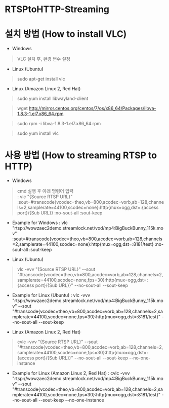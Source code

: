 # RTSPtoHTTP-Streaming

# 설치 방법 (How to install VLC)
- Windows
 > VLC 설치 후, 환경 변수 설정

- Linux (Ubuntu)
 > sudo apt-get install vlc 

- Linux (Amazon Linux 2, Red Hat)
 > sudo yum install libwayland-client

 > wget http://mirror.centos.org/centos/7/os/x86_64/Packages/libva-1.8.3-1.el7.x86_64.rpm

 > sudo rpm -i libva-1.8.3-1.el7.x86_64.rpm

 > sudo yum install vlc





# 사용 방법 (How to streaming RTSP to HTTP)
- Windows
 > cmd 실행 후 아래 명령어 입력  
   : vlc "{Source RTSP URL}" :sout=#transcode{vcodec=theo,vb=800,acodec=vorb,ab=128,channels=2,samplerate=44100,scodec=none}:http{mux=ogg,dst=:{access port}/{Sub URL}} :no-sout-all :sout-keep

- Example for Windows 
   : vlc "rtsp://wowzaec2demo.streamlock.net/vod/mp4:BigBuckBunny_115k.mov" :sout=#transcode{vcodec=theo,vb=800,acodec=vorb,ab=128,channels=2,samplerate=44100,scodec=none}:http{mux=ogg,dst=:8181/test} :no-sout-all :sout-keep


- Linux (Ubuntu)
 > vlc -vvv "{Source RTSP URL}" --sout "#transcode{vcodec=theo,vb=800,acodec=vorb,ab=128,channels=2,samplerate=44100,scodec=none,fps=30}:http{mux=ogg,dst=:{access port}/{Sub URL}}" --no-sout-all --sout-keep

- Example for Linux (Ubuntu)
   : vlc -vvv "rtsp://wowzaec2demo.streamlock.net/vod/mp4:BigBuckBunny_115k.mov" --sout "#transcode{vcodec=theo,vb=800,acodec=vorb,ab=128,channels=2,samplerate=44100,scodec=none,fps=30}:http{mux=ogg,dst=:8181/test}" --no-sout-all --sout-keep


- Linux (Amazon Linux 2, Red Hat)
 > cvlc -vvv "{Source RTSP URL}" --sout "#transcode{vcodec=theo,vb=800,acodec=vorb,ab=128,channels=2,samplerate=44100,scodec=none,fps=30}:http{mux=ogg,dst=:{access port}/{Sub URL}}" --no-sout-all --sout-keep --no-one-instance

- Example for Linux (Amazon Linux 2, Red Hat)
   : cvlc -vvv "rtsp://wowzaec2demo.streamlock.net/vod/mp4:BigBuckBunny_115k.mov" --sout "#transcode{vcodec=theo,vb=800,acodec=vorb,ab=128,channels=2,samplerate=44100,scodec=none,fps=30}:http{mux=ogg,dst=:8181/test}" --no-sout-all --sout-keep --no-one-instance
